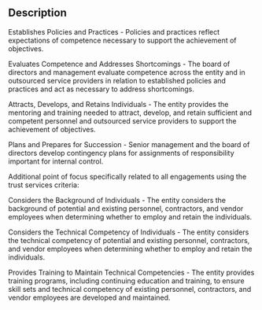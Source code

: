 ## Description

Establishes Policies and Practices - Policies and practices reflect expectations of competence necessary to support the achievement of objectives.

Evaluates Competence and Addresses Shortcomings - The board of directors and management evaluate competence across the entity and in outsourced service providers in relation to established policies and practices and act as necessary to address shortcomings.

Attracts, Develops, and Retains Individuals - The entity provides the mentoring and training needed to attract, develop, and retain sufficient and competent personnel and outsourced service providers to support the achievement of objectives.

Plans and Prepares for Succession - Senior management and the board of directors develop contingency plans for assignments of responsibility important for internal control.

Additional point of focus specifically related to all engagements using the trust services criteria:

Considers the Background of Individuals - The entity considers the background of potential and existing personnel, contractors, and vendor employees when determining whether to employ and retain the individuals.

Considers the Technical Competency of Individuals - The entity considers the technical competency of potential and existing personnel, contractors, and vendor employees when determining whether to employ and retain the individuals.

Provides Training to Maintain Technical Competencies - The entity provides training programs, including continuing education and training, to ensure skill sets and technical competency of existing personnel, contractors, and vendor employees are developed and maintained.